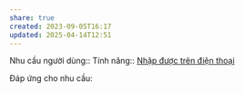 ```yaml
---
share: true
created: 2023-09-05T16:17
updated: 2025-04-14T12:51
---
```

Nhu cầu người dùng::
Tính năng:: [Nhập được trên điện thoại](../3%20T%C3%ADnh%20n%C4%83ng/C%C3%A1ch%20nh%E1%BA%ADp%20li%E1%BB%87u/Nh%E1%BA%ADp%20%C4%91%C6%B0%E1%BB%A3c%20tr%C3%AAn%20%C4%91i%E1%BB%87n%20tho%E1%BA%A1i.md)

Đáp ứng cho nhu cầu:

